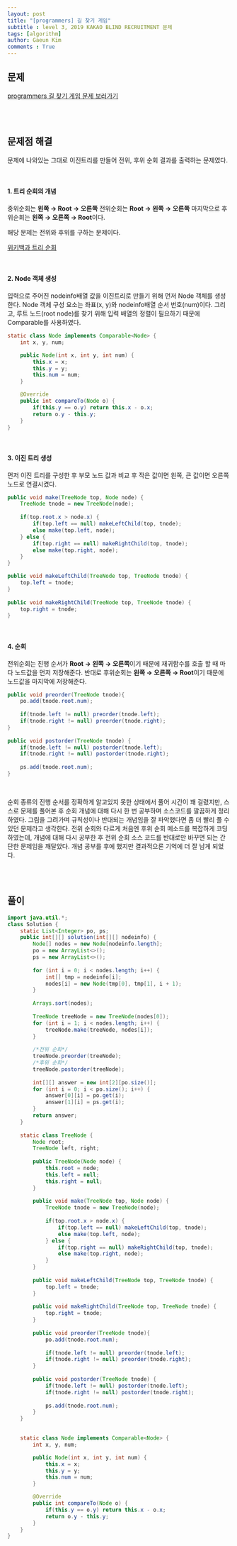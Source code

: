 ```yaml
---
layout: post
title: "[programmers] 길 찾기 게임"
subtitle : level 3, 2019 KAKAO BLIND RECRUITMENT 문제
tags: [algorithm]
author: Gaeun Kim
comments : True
---
```


<h2>문제</h2>

[programmers 길 찾기 게임 문제 보러가기](https://programmers.co.kr/learn/courses/30/lessons/42892)

<br><br>

<h2>문제점 해결</h2>

문제에 나와있는 그대로 이진트리를 만들어 전위, 후위 순회 결과를 출력하는 문제였다. 

<br>

#### 1. 트리 순회의 개념

중위순회는 **왼쪽 → Root → 오른쪽** 전위순회는 **Root → 왼쪽 → 오른쪽** 마지막으로 후위순회는 **왼쪽 → 오른쪽 → Root**이다.

해당 문제는 전위와 후위를 구하는 문제이다.

[위키백과 트리 순회](https://ko.wikipedia.org/wiki/%ED%8A%B8%EB%A6%AC_%EC%88%9C%ED%9A%8C)

<br>

#### 2. Node 객체 생성

입력으로 주어진 nodeinfo배열 값을 이진트리로 만들기 위해 먼저 Node 객체를 생성한다. Node 객체 구성 요소는 좌표(x, y)와 nodeinfo배열 순서 번호(num)이다. 그리고, 루트 노드(root node)를 찾기 위해 입력 배열의 정렬이 필요하기 때문에 Comparable를 사용하였다.

```java
static class Node implements Comparable<Node> {
	int x, y, num;

	public Node(int x, int y, int num) {
		this.x = x;
		this.y = y;
		this.num = num;
	}

	@Override
	public int compareTo(Node o) {
		if(this.y == o.y) return this.x - o.x;
		return o.y - this.y;
	}
}
```

<br>

#### 3. 이진 트리 생성

먼저 이진 트리를 구성한 후 부모 노드 값과 비교 후 작은 값이면 왼쪽, 큰 값이면 오른쪽 노드로 연결시켰다.

```java
public void make(TreeNode top, Node node) {
    TreeNode tnode = new TreeNode(node);
			
	if(top.root.x > node.x) {
		if(top.left == null) makeLeftChild(top, tnode);
		else make(top.left, node);
	} else {
		if(top.right == null) makeRightChild(top, tnode);
		else make(top.right, node);
	}
}

public void makeLeftChild(TreeNode top, TreeNode tnode) {
	top.left = tnode;
}
		
public void makeRightChild(TreeNode top, TreeNode tnode) {
	top.right = tnode;
}
```

<br>

#### 4. 순회

전위순회는 진행 순서가 **Root → 왼쪽 → 오른쪽**이기 때문에 재귀함수를 호출 할 때 마다 노드값을 먼저 저장해준다. 반대로 후위순회는 **왼쪽 → 오른쪽 → Root**이기 때문에 노드값을 마지막에 저장해준다.

```java
public void preorder(TreeNode tnode){
	po.add(tnode.root.num);
			
	if(tnode.left != null) preorder(tnode.left);
	if(tnode.right != null) preorder(tnode.right);
}
		
public void postorder(TreeNode tnode) {
	if(tnode.left != null) postorder(tnode.left);
	if(tnode.right != null) postorder(tnode.right);
			
	ps.add(tnode.root.num);
}
```

<br>

순회 종류의 진행 순서를 정확하게 알고있지 못한 상태에서 풀어 시간이 꽤 걸렸지만, 스스로 문제를 풀어본 후 순회 개념에 대해 다시 한 번 공부하며 소스코드를 깔끔하게 정리하였다. 그림을 그려가며 규칙성이나 반대되는 개념임을 잘 파악했다면 좀 더 빨리 풀 수 있던 문제라고 생각한다. 전위 순회와 다르게 처음엔 후위 순회 메소드를 복잡하게 코딩하였는데, 개념에 대해 다시 공부한 후 전위 순회 소스 코드를 반대로만 바꾸면 되는 간단한 문제임을 깨달았다. 개념 공부를 후에 했지만 결과적으론 기억에 더 잘 남게 되었다.

<br><br>

<h2>풀이</h2>

```java
import java.util.*;
class Solution {
	static List<Integer> po, ps;
	public int[][] solution(int[][] nodeinfo) {
		Node[] nodes = new Node[nodeinfo.length];
		po = new ArrayList<>();
		ps = new ArrayList<>();
		
		for (int i = 0; i < nodes.length; i++) {
			int[] tmp = nodeinfo[i];
			nodes[i] = new Node(tmp[0], tmp[1], i + 1);
		}
	
		Arrays.sort(nodes);
		
		TreeNode treeNode = new TreeNode(nodes[0]);
		for (int i = 1; i < nodes.length; i++) {
			treeNode.make(treeNode, nodes[i]);
		}
		
		/*전위 순회*/
		treeNode.preorder(treeNode);
		/*후위 순회*/
		treeNode.postorder(treeNode);
		
		int[][] answer = new int[2][po.size()];
		for (int i = 0; i < po.size(); i++) {
			answer[0][i] = po.get(i);
			answer[1][i] = ps.get(i);
		}
		return answer;
	}
	
	static class TreeNode {
		Node root;
		TreeNode left, right;
		
		public TreeNode(Node node) {
			this.root = node;
			this.left = null;
			this.right = null;
		}
		
		public void make(TreeNode top, Node node) {
			TreeNode tnode = new TreeNode(node);
			
			if(top.root.x > node.x) {
				if(top.left == null) makeLeftChild(top, tnode);
				else make(top.left, node);
			} else {
				if(top.right == null) makeRightChild(top, tnode);
				else make(top.right, node);
			}
		}
		
		public void makeLeftChild(TreeNode top, TreeNode tnode) {
			top.left = tnode;
		}
		
		public void makeRightChild(TreeNode top, TreeNode tnode) {
			top.right = tnode;
		}
		
		public void preorder(TreeNode tnode){
			po.add(tnode.root.num);
			
			if(tnode.left != null) preorder(tnode.left);
			if(tnode.right != null) preorder(tnode.right);
		}
		
		public void postorder(TreeNode tnode) {
			if(tnode.left != null) postorder(tnode.left);
			if(tnode.right != null) postorder(tnode.right);
			
			ps.add(tnode.root.num);
		}
	}
	

	static class Node implements Comparable<Node> {
		int x, y, num;

		public Node(int x, int y, int num) {
			this.x = x;
			this.y = y;
			this.num = num;
		}

		@Override
		public int compareTo(Node o) {
			if(this.y == o.y) return this.x - o.x;
			return o.y - this.y;
		}
	}
}
```

